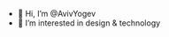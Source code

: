 - 👋 Hi, I’m @AvivYogev
- 👀 I’m interested in design & technology

<!---
AvivYogev/AvivYogev is a ✨ special ✨ repository because its `README.md` (this file) appears on your GitHub profile.
You can click the Preview link to take a look at your changes.
--->
